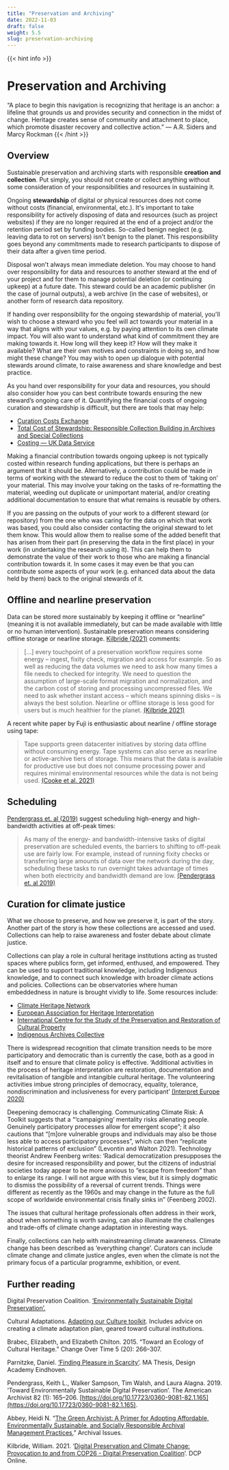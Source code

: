 ```yaml
---
title: "Preservation and Archiving"
date: 2022-11-03
draft: false
weight: 5.5
slug: preservation-archiving
---
```


{{< hint info >}} 
# Preservation and Archiving

“A place to begin this navigation is recognizing that heritage is an anchor: a lifeline that grounds us and provides security and connection in the midst of change. Heritage creates sense of community and attachment to place, which promote disaster recovery and collective action.”
— A.R. Siders and Marcy Rockman {{< /hint >}}

## Overview

Sustainable preservation and archiving starts with responsible **creation and collection**. Put simply, you should not create or collect anything without some consideration of your responsibilities and resources in sustaining it.

Ongoing **stewardship** of digital or physical resources does not come without costs (financial, environmental, etc.). It's important to take responsibility for actively disposing of data and resources (such as project websites) if they are no longer required at the end of a project and/or the retention period set by funding bodies. So-called benign neglect (e.g. leaving data to rot on servers) isn't benign to the planet. This responsibility goes beyond any commitments made to research participants to dispose of their data after a given time period.

Disposal won't always mean immediate deletion. You may choose to hand over responsibility for data and resources to another steward at the end of your project and for them to manage potential deletion (or continuing upkeep) at a future date. This steward could be an academic publisher (in the case of journal outputs), a web archive (in the case of websites), or another form of research data repository.

If handing over responsibility for the ongoing stewardship of material, you'll wish to choose a steward who you feel will act towards your material in a way that aligns with your values, e.g. by paying attention to its own climate impact. You will also want to understand what kind of commitment they are making towards it. How long will they keep it? How will they make it available? What are their own motives and constraints in doing so, and how might these change? You may wish to open up dialogue with potential stewards around climate, to raise awareness and share knowledge and best practice.

As you hand over  responsibility for your data and resources, you should also consider how you can best contribute towards ensuring the new steward’s ongoing care of it. Quantifying the financial costs of ongoing curation and stewardship is difficult, but there are tools that may help:

* [Curation Costs Exchange](https://www.curationexchange.org/)
* [Total Cost of Stewardship: Responsible Collection Building in Archives and Special Collections](https://www.oclc.org/research/publications/2021/oclcresearch-total-cost-of-stewardship.html)
* [Costing — UK Data Service](https://ukdataservice.ac.uk/learning-hub/research-data-management/plan-to-share/costing/)

Making a financial contribution towards ongoing upkeep is not typically costed within research funding applications, but there is perhaps an argument that it should be. Alternatively, a contribution could be made in terms of working with the steward to reduce the cost to them of ‘taking on’ your material. This may involve your taking on the tasks of re-formatting the material, weeding out duplicate or unimportant material, and/or creating additional documentation to ensure that what remains is reusable by others.

If you are passing on the outputs of your work to a different steward (or repository) from the one who was caring for the data on which that work was based, you could also consider contacting the original steward to let them know. This would allow them to realise some of the added benefit that has arisen from their part (in preserving the data in the first place) in your work (in undertaking the research using it). This can help them to demonstrate the value of their work to those who are making a financial contribution towards it. In some cases it may even be that you can contribute some aspects of your work (e.g. enhanced data about the data held by them) back to the original stewards of it.

## Offline and nearline preservation

Data can be stored more sustainably by keeping it offline or “nearline” (meaning it is not available immediately, but can be made available with little or no human intervention). Sustainable preservation means considering offline storage or nearline storage. [Kilbride (2021)](https://www.dpconline.org/blog/digital-preservation-and-climate-change-provocation-to-and-from-cop26) comments:

> [...] every touchpoint of a preservation workflow requires some energy – ingest, fixity check, migration and access for example. So as well as reducing the data volumes we need to ask how many times a file needs to checked for integrity. We need to question the assumption of large-scale format migration and normalization, and the carbon cost of storing and processing uncompressed files. We need to ask whether instant access – which means spinning disks – is always the best solution. Nearline or offline storage is less good for users but is much healthier for the planet. [(Kilbride 2021)](https://www.dpconline.org/blog/digital-preservation-and-climate-change-provocation-to-and-from-cop26)

A recent white paper by Fuji is enthusiastic about nearline / offline storage using tape:

> Tape supports green datacenter initiatives by storing data offline without consuming energy. Tape systems can also serve as nearline or active-archive tiers of storage. This means that the data is available for productive use but does not consume processing power and requires minimal environmental resources while the data is not being used. [(Cooke et al. 2021)](https://asset.fujifilm.com/master/americas/files/2021-10/5c4e59187b7c6d5edb8c8e2bc1078fe8/IDC-Fujifilm-green-DC-WP_092421.pdf)

## Scheduling

[Pendergrass et. al (2019)](https://doi.org/10.17723/0360-9081-82.1.165) suggest scheduling high-energy and high-bandwidth activities at off-peak times:

> As many of the energy- and bandwidth-intensive tasks of digital preservation are scheduled events, the barriers to shifting to off-peak use are fairly low. For example, instead of running fixity checks or transferring large amounts of data over the network during the day, scheduling these tasks to run overnight takes advantage of times when both electricity and bandwidth demand are low. [(Pendergrass et. al 2019)](https://doi.org/10.17723/0360-9081-82.1.165)

## Curation for climate justice

What we choose to preserve, and how we preserve it, is part of the story. Another part of the story is how these collections are accessed and used. Collections can help to raise awareness and foster debate about climate justice.

Collections can play a role in cultural heritage institutions acting as trusted spaces where publics form, get informed, enthused, and empowered. They can be used to support traditional knowledge, including Indigenous knowledge, and to connect such knowledge with broader climate actions and policies. Collections can be observatories where human embeddedness in nature is brought vividly to life. Some resources include:

* [Climate Heritage Network](https://climateheritage.org/)
* [European Association for Heritage Interpretation](https://interpret-europe.net/about-heritage-interpretation/)
* [International Centre for the Study of the Preservation and Restoration of Cultural Property](https://ocm.iccrom.org/)
* [Indigenous Archives Collective](https://indigenousarchives.net/)

There is widespread recognition that climate transition needs to be more participatory and democratic than is currently the case, both as a good in itself and to ensure that climate policy is effective. ‘Additional activities in the process of heritage interpretation are restoration, documentation and revitalisation of tangible and intangible cultural heritage. The volunteering activities imbue strong principles of democracy, equality, tolerance, nondiscrimination and inclusiveness for every participant’ [(Interpret Europe 2020)](https://www.interpret-europe.net/fileadmin/Documents/publications/interpret_europe_fostering_communities_through_heritage_interpretation_v28-05-2020.pdf)

Deepening democracy is challenging. Communicating Climate Risk: A Toolkit suggests that a “‘campaigning’ mentality risks alienating people. Genuinely participatory processes allow for emergent scope”; it also cautions that “[m]ore vulnerable groups and individuals may also be those less able to access participatory processes”, which can then “replicate historical patterns of exclusion” (Levontin and Walton 2021). Technology theorist Andrew Feenberg writes: ‘Radical democratization presupposes the desire for increased responsibility and power, but the citizens of industrial societies today appear to be more anxious to “escape from freedom” than to enlarge its range. I will not argue with this view, but it is simply dogmatic to dismiss the possibility of a reversal of current trends. Things were different as recently as the 1960s and may change in the future as the full scope of worldwide environmental crisis finally sinks in” (Feenberg 2002).

The issues that cultural heritage professionals often address in their work, about when something is worth saving, can also illuminate the challenges and trade-offs of climate change adaptation in interesting ways.

Finally, collections can help with mainstreaming climate awareness. Climate change has been described as ‘everything change’. Curators can include climate change and climate justice angles, even when the climate is not the primary focus of a particular programme, exhibition, or event.

## Further reading 

Digital Preservation Coalition. [‘Environmentally Sustainable Digital Preservation’.](https://www.dpconline.org/digipres/discover-good-practice/environmentally-sustainable-digital-preservation)

Cultural Adaptations. [Adapting our Culture toolkit](https://www.culturaladaptations.com/toolkit/adapting-our-culture-toolkit/). Includes advice on creating a climate adaptation plan, geared toward cultural institutions.

Brabec, Elizabeth, and Elizabeth Chilton. 2015. “Toward an Ecology of Cultural Heritage.” Change Over Time 5 (20): 266–307.

Parnitzke, Daniel. [‘Finding Pleasure in Scarcity’](http://pleasureinscarcity.com/). MA Thesis, Design Academy Eindhoven.

Pendergrass, Keith L., Walker Sampson, Tim Walsh, and Laura Alagna. 2019. ‘Toward Environmentally Sustainable Digital Preservation’. The American Archivist 82 (1): 165–206. [https://doi.org/10.17723/0360-9081-82.1.165](https://doi.org/10.17723/0360-9081-82.1.165).

Abbey, Heidi N. “[The Green Archivist: A Primer for Adopting Affordable, Environmentally Sustainable, and Socially Responsible Archival Management Practices](https://minds.wisconsin.edu/handle/1793/72389),” Archival Issues.

Kilbride, William. 2021. ‘[Digital Preservation and Climate Change: Provocation to and from COP26 - Digital Preservation Coalition](https://www.dpconline.org/blog/digital-preservation-and-climate-change-provocation-to-and-from-cop26)’. DCP Online.
